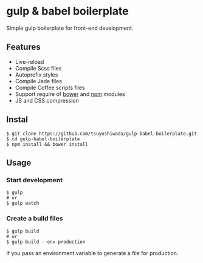 gulp & babel boilerplate
========================

Simple gulp boilerplate for front-end development.


## Features
* Live-reload
* Compile Scss files
* Autoprefix styles
* Compile Jade files
* Compile Coffee scripts files
* Support require of [bower](http://bower.io/) and [npm](https://www.npmjs.com/) modules
* JS and CSS compression


## Instal
```
$ git clone https://github.com/tsuyoshiwada/gulp-babel-boilerplate.git
$ cd gulp-babel-boilerplate
$ npm install && bower install
```


## Usage

### Start development
```
$ gulp
# or
$ gulp watch
```

### Create a build files
```
$ gulp build
# or
$ gulp build --env production
```

If you pass an environment variable to generate a file for production.

